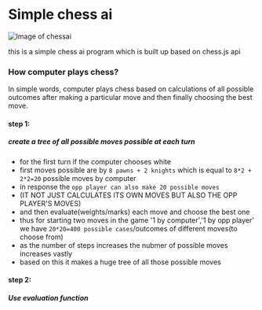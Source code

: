 
# Simple chess ai

![Image of chessai](https://drive.google.com/uc?id=19zoO9s76ifxuY78ABn_kZyNIAHUk-WI7)

this is a simple chess ai program which is built up based on chess.js api

### How computer plays chess?

In simple words, computer plays chess based on calculations of all possible outcomes after making a particular move and then finally choosing the best move.

#### step 1:
##### create a tree of all possible moves possible at each turn
* for the first turn if the computer chooses white
* first moves possible are by `8 pawns + 2 knights` which is equal to	`8*2 + 2*2=20` possible moves by computer
* in response the `opp player can also make 20 possible moves`
* (IT NOT JUST CALCULATES ITS OWN MOVES BUT ALSO THE OPP PLAYER'S MOVES)
* and then evaluate(weights/marks) each move and choose the best one
* thus for starting two moves in the game '1 by computer','1 by opp player' we have `20*20=400 possible cases`/outcomes of different moves(to choose from)
* as the number of steps increases the nubmer of possible moves increases vastly
* based on this it makes a huge tree of all those possible moves
#### step 2:
##### Use evaluation function
